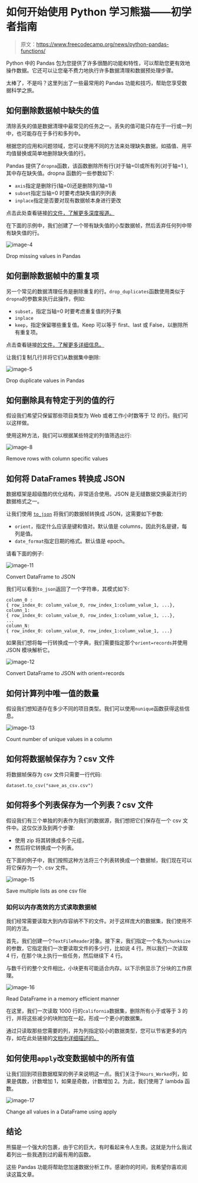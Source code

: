 # 如何开始使用 Python 学习熊猫——初学者指南

> 原文：<https://www.freecodecamp.org/news/python-pandas-functions/>

Python 中的 Pandas 包为您提供了许多很酷的功能和特性，可以帮助您更有效地操作数据。它还可以让您毫不费力地执行许多数据清理和数据预处理步骤。

太棒了，不是吗？这里列出了一些最常用的 Pandas 功能和技巧，帮助您享受数据科学之旅。

## 如何删除数据帧中缺失的值

清除丢失的值是数据清理中最常见的任务之一。丢失的值可能只存在于一行或一列中，也可能存在于多行和多列中。

根据您的应用和问题领域，您可以使用不同的方法来处理缺失数据，如插值、用平均值替换或简单地删除缺失值的行。

Pandas 提供了`dropna`函数，该函数删除所有行(对于轴=0)或所有列(对于轴=1 ),其中存在缺失值。dropna 函数的一些参数如下:

*   `axis`指定是删除行(轴=0)还是删除列(轴=1)
*   `subset`指定当轴=0 时要考虑缺失值的列列表
*   `inplace`指定是否要对现有数据帧本身进行更改

点击此处查看链接[的文件，了解更多深度报道。](https://pandas.pydata.org/pandas-docs/stable/reference/api/pandas.DataFrame.dropna.html)

在下面的示例中，我们创建了一个带有缺失值的小型数据帧，然后丢弃任何列中带有缺失值的行。

![image-4](img/1e26e1a69472350e6bd12fbf09fc2550.png)

Drop missing values in Pandas

## 如何删除数据帧中的重复项

另一个常见的数据清理任务是删除重复的行。`drop_duplicates`函数使用类似于`dropna`的参数来执行此操作，例如:

*   `subset`，指定当轴=0 时要考虑重复值的列子集
*   `inplace`
*   `keep`，指定保留哪些重复值。Keep 可以等于 first、last 或 False，以删除所有重复项。

点击查看链接[的文件，了解更多详细信息。](https://pandas.pydata.org/pandas-docs/stable/reference/api/pandas.DataFrame.drop_duplicates.html)

让我们复制几行并将它们从数据集中删除:

![image-5](img/6489890699d6057bbc3d473a82bb83f5.png)

Drop duplicate values in Pandas

## 如何删除具有特定于列的值的行

假设我们希望只保留那些项目类型为 Web 或者工作小时数等于 12 的行。我们可以这样做。

使用这种方法，我们可以根据某些特定的列值筛选出行:

![image-8](img/4bcb6b82824849896bd4afaf0a79ef08.png)

Remove rows with column specific values

## 如何将 DataFrames 转换成 JSON

数据框架是超级酷的优化结构，非常适合使用。JSON 是无缝数据交换最流行的数据格式之一。

让我们使用 [`to_json`](https://pandas.pydata.org/pandas-docs/stable/reference/api/pandas.DataFrame.to_json.html) 将我们的数据帧转换成 JSON，这需要如下参数:

*   `orient`，指定什么应该是键和值对。默认值是 columns，因此列名是键，每列是值。
*   `date_format`指定日期的格式。默认值是 epoch。

请看下面的例子:

![image-11](img/a7eef18160c5cea1b1c51af84e5e77e9.png)

Convert DataFrame to JSON

我们可以看到`to_json`返回了一个字符串，其模式如下:

```
column_0 :
{ row_index_0: column_value_0, row_index_1:column_value_1, ...}, 
column_1:
{ row_index_0: column_value_0, row_index_1:column_value_1, ...}, 
...
column_N:
{ row_index_0: column_value_0, row_index_1:column_value_1, ...} 
```

如果我们想将每一行转换成一个字典，我们需要指定那个`orient=records`并使用 JSON 模块解析它。

![image-12](img/2ca8d1d45c8cb6235431b75385b0473c.png)

Convert DataFrame to JSON with orient=records

## 如何计算列中唯一值的数量

假设我们想知道存在多少不同的项目类型。我们可以使用`nunique`函数获得这些信息。

![image-13](img/fece027cb335b907528d423e4c2a6302.png)

Count number of unique values in a column

## 如何将数据帧保存为？csv 文件

将数据帧保存为 csv 文件只需要一行代码:

```
dataset.to_csv("save_as_csv.csv")
```

## 如何将多个列表保存为一个列表？csv 文件

假设我们有三个单独的列表作为我们的数据源，我们想把它们保存在一个 csv 文件中。这仅仅涉及到两个步骤:

*   使用 zip 将其转换成多个元组，
*   然后将它转换成一个列表。

在下面的例子中，我们按照这种方法将三个列表转换成一个数据帧，我们现在可以将它保存为一个. csv 文件。

![image-15](img/23ddc1ceda5b8124c204603a6649490a.png)

Save multiple lists as one csv file

### 如何以内存高效的方式读取数据帧

我们经常需要读取大到内存容纳不下的文件。对于这样庞大的数据集，我们使用不同的方法。

首先，我们创建一个`TextFileReader`对象。接下来，我们指定一个名为`chunksize`的参数，它指定我们一次要读取文件的多少行，比如说 4 行。所以我们一次读取 4 行，在那个块上执行一些任务，然后继续下 4 行。

与数千行的整个文件相比，小块更有可能适合内存。以下示例显示了分块的工作原理。

![image-16](img/d87e0eff403911308d217169b653f16c.png)

Read DataFrame in a memory efficient manner

在这里，我们一次读取 1000 行的`california`数据集，删除所有小于或等于 3 的行，并将这些减少的块附加在一起，形成一个更小的数据集。

通过只读取那些您需要的列，并为列指定较小的数据类型，您可以节省更多的内存，如在此处链接的[文档中详细描述的。](https://pandas.pydata.org/pandas-docs/stable/user_guide/scale.html)

## 如何使用`apply`改变数据帧中的所有值

让我们回到项目数据框架的例子来说明这一点。我们关注于`Hours_Worked`列，如果是偶数，计数增加 1，如果是奇数，计数增加 2。为此，我们使用了 lambda 函数。

![image-17](img/6c4b9b3dd81cc6543248ce32c0750e0e.png)

Change all values in a DataFrame using apply

## 结论

熊猫是一个强大的包裹，由于它的巨大，有时看起来令人生畏。这就是为什么我试着列出一些我遇到过的最有用的函数。

这些 Pandas 功能将帮助您加速数据分析工作。感谢你的时间，我希望你喜欢阅读这篇文章。